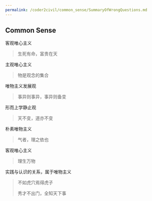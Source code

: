 ```yaml
---
permalink: /coder2civil/common_sense/SummaryOfWrongQuestions.md
---
```


## Common Sense

客观唯心主义
> 生死有命，富贵在天

主观唯心主义
> 物是观念的集合 

唯物主义发展观
> 事异则事异，事异则备变

形而上学静止观
> 天不变，道亦不变

朴素唯物主义
> 气者，理之依也
> 
客观唯心主义
> 理生万物
>
实践与认识的关系，属于唯物主义
>不如虎穴焉得虎子
> 
> 秀才不出门，全知天下事